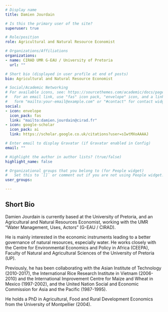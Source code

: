 ```yaml
---
# Display name
title: Damien Jourdain

# Is this the primary user of the site?
superuser: true

# Role/position
role: Agricultural and Natural Resource Economist

# Organizations/Affiliations
organizations:
- name: CIRAD UMR G-EAU / University of Pretoria
  url: ""

# Short bio (displayed in user profile at end of posts)
bio: Agricultural and Natural Resource Economist

# Social/Academic Networking
# For available icons, see: https://sourcethemes.com/academic/docs/page-builder/#icons
#   For an email link, use "fas" icon pack, "envelope" icon, and a link in the
#   form "mailto:your-email@example.com" or "#contact" for contact widget.
social:
- icon: envelope
  icon_pack: fas
  link: "mailto:damien.jourdain@cirad.fr"
- icon: google-scholar
  icon_pack: ai
  link: https://scholar.google.co.uk/citations?user=sIwtMXoAAAAJ

# Enter email to display Gravatar (if Gravatar enabled in Config)
email: ""

# Highlight the author in author lists? (true/false)
highlight_name: false

# Organizational groups that you belong to (for People widget)
#   Set this to `[]` or comment out if you are not using People widget.
user_groups:

---
```


## Short Bio
Damien Jourdain is currently based at the University of Pretoria, and an Agricultural and Natural Resources Economist, working with the UMR “Water Management, Uses, Actors” (G-EAU / CIRAD).

He is mainly interested in the economic instruments leading to a better governance of natural resources, especially water. He works closely with the Centre for Environmental Economics and Policy in Africa (CEEPA), Faculty of Natural and Agricultural Sciences of the University of Pretoria (UP).

Previously, he has been collaborating with the Asian Institute of Technology (2010-2017), the International Rice Research Institute in Vietnam (2006-2010) and the International Improvement Centre for Maize and Wheat in Mexico (1997-2002), and the United Nation Social and Economic Commission for Asia and the Pacific (1987-1995).

He holds a PhD in Agricultural, Food and Rural Development Economics from the University of Montpellier (2004).